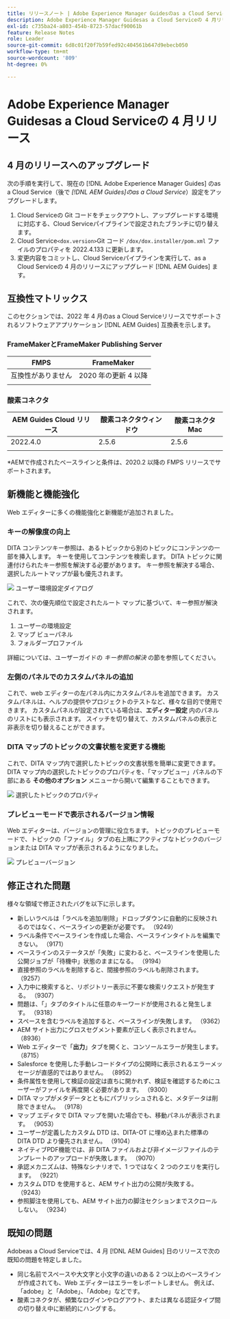 ```yaml
---
title: リリースノート | Adobe Experience Manager Guidesのas a Cloud Service、2022 年 4 月リリース
description: Adobe Experience Manager Guidesas a Cloud Serviceの 4 月リリース
exl-id: c735ba24-a803-454b-8723-57dacf90061b
feature: Release Notes
role: Leader
source-git-commit: 6d8c01f20f7b59fed92c404561b647d9ebecb050
workflow-type: tm+mt
source-wordcount: '809'
ht-degree: 0%

---
```


# Adobe Experience Manager Guidesas a Cloud Serviceの 4 月リリース

## 4 月のリリースへのアップグレード

次の手順を実行して、現在の [!DNL Adobe Experience Manager Guides] のas a Cloud Service（後で *[!DNL AEM Guides]のas a Cloud Service*）設定をアップグレードします。
1. Cloud Serviceの Git コードをチェックアウトし、アップグレードする環境に対応する、Cloud Serviceパイプラインで設定されたブランチに切り替えます。
1. Cloud Service`<dox.version>`Git コード `/dox/dox.installer/pom.xml` ファイルのプロパティを 2022.4.133 に更新します。
1. 変更内容をコミットし、Cloud Serviceパイプラインを実行して、as a Cloud Serviceの 4 月のリリースにアップグレード [!DNL AEM Guides] ます。

## 互換性マトリックス

このセクションでは、2022 年 4 月のas a Cloud Serviceリリースでサポートされるソフトウェアアプリケーション [!DNL AEM Guides] 互換表を示します。

### FrameMakerとFrameMaker Publishing Server

| FMPS | FrameMaker |
| --- | --- |
| 互換性がありません | 2020 年の更新 4 以降 |
| | |


### 酸素コネクタ

| AEM Guides Cloud リリース | 酸素コネクタウィンドウ | 酸素コネクタMac |
| --- | --- | --- |
| 2022.4.0 | 2.5.6 | 2.5.6 |
|  |  |  |

*AEMで作成されたベースラインと条件は、2020.2 以降の FMPS リリースでサポートされます。

## 新機能と機能強化

Web エディターに多くの機能強化と新機能が追加されました。

### キーの解像度の向上

DITA コンテンツキー参照は、あるトピックから別のトピックにコンテンツの一部を挿入します。 キーを使用してコンテンツを検索します。 DITA トピックに関連付けられたキー参照を解決する必要があります。 キー参照を解決する場合、選択したルートマップが最も優先されます。

![&#x200B; ユーザー環境設定ダイアログ &#x200B;](assets/user-preferences.png)

これで、次の優先順位で設定されたルート マップに基づいて、キー参照が解決されます。

1. ユーザーの環境設定
1. マップ ビューパネル
1. フォルダープロファイル

詳細については、ユーザーガイドの *キー参照の解決* の節を参照してください。

### 左側のパネルでのカスタムパネルの追加

これで、web エディターの左パネル内にカスタムパネルを追加できます。 カスタムパネルは、ヘルプの提供やプロジェクトのテストなど、様々な目的で使用できます。 カスタムパネルが設定されている場合は、**エディター設定** 内のパネルのリストにも表示されます。 スイッチを切り替えて、カスタムパネルの表示と非表示を切り替えることができます。

### DITA マップのトピックの文書状態を変更する機能

これで、DITA マップ内で選択したトピックの文書状態を簡単に変更できます。 DITA マップ内の選択したトピックのプロパティを、「マップビュー」パネルの下部にある **その他のオプション** メニューから開いて編集することもできます。

![&#x200B; 選択したトピックのプロパティ &#x200B;](assets/map-view-properties.png)

### プレビューモードで表示されるバージョン情報

Web エディターは、バージョンの管理に役立ちます。 トピックのプレビューモードで、トピックの「ファイル」タブの右上隅にアクティブなトピックのバージョンまたは DITA マップが表示されるようになりました。

![&#x200B; プレビューバージョン &#x200B;](assets/preview-version.png)

## 修正された問題

様々な領域で修正されたバグを以下に示します。

* 新しいラベルは「ラベルを追加/削除」ドロップダウンに自動的に反映されるのではなく、ベースラインの更新が必要です。 （9249）
* ラベル条件でベースラインを作成した場合、ベースラインタイトルを編集できない。 （9171）
* ベースラインのステータスが「失敗」に変わると、ベースラインを使用した公開ジョブが「待機中」状態のままになる。 （9194）
* 直接参照のラベルを削除すると、間接参照のラベルも削除されます。 （9257）
* 入力中に検索すると、リポジトリー表示に不要な検索リクエストが発生する。 （9307）
* 問題は、「」タブのタイトルに任意のキーワードが使用されると発生します。 （9318）
* スペースを含むラベルを追加すると、ベースラインが失敗します。 （9362）
* AEM サイト出力にグロスセグメント要素が正しく表示されません。 （8936）
* Web エディターで「**出力**」タブを開くと、コンソールエラーが発生します。 （8715）
* Salesforce を使用した手動レコードタイプの公開時に表示されるエラーメッセージが直感的ではありません。 （8952）
* 条件属性を使用して検証の設定は直ちに開かれず、検証を確認するためにユーザーがファイルを再度開く必要があります。 （9300）
* DITA マップがメタデータとともにパブリッシュされると、メタデータは削除できません。  （9178）
* マップ エディタで DITA マップを開いた場合でも、移動パネルが表示されます。 （9053）
* ユーザーが定義したカスタム DTD は、DITA-OT に埋め込まれた標準の DITA DTD より優先されません。 （9104）
* ネイティブPDF機能では、非 DITA ファイルおよび非イメージファイルのテンプレートのアップロードが失敗します。 （9070）
* 承認メカニズムは、特殊なシナリオで、1 つではなく 2 つのクエリを実行します。 （9221）
* カスタム DTD を使用すると、AEM サイト出力の公開が失敗する。 （9243）
* 参照脚注を使用しても、AEM サイト出力の脚注セクションまでスクロールしない。 （9234）

## 既知の問題

Adobeas a Cloud Serviceでは、4 月 [!DNL AEM Guides] 日のリリースで次の既知の問題を特定しました。

* 同じ名前でスペースや大文字と小文字の違いのある 2 つ以上のベースラインが作成されても、Web エディターはエラーをレポートしません。 例えば、「adobe」と「Adobe」、「Adobe」などです。
* 酸素コネクタが、頻繁なログインやログアウト、または異なる認証タイプ間の切り替え中に断続的にハングする。
